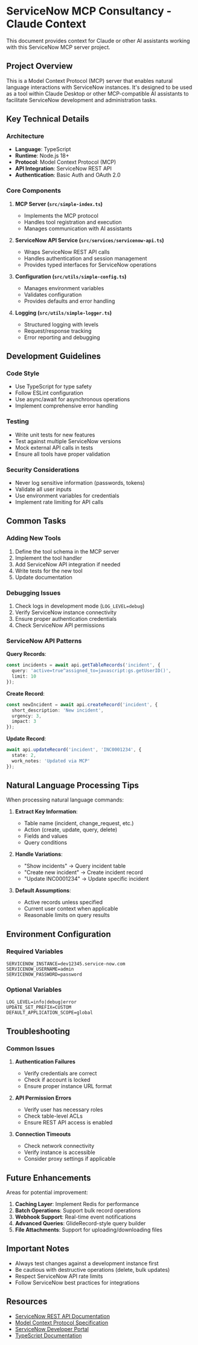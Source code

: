 # ServiceNow MCP Consultancy - Claude Context

This document provides context for Claude or other AI assistants working with this ServiceNow MCP server project.

## Project Overview

This is a Model Context Protocol (MCP) server that enables natural language interactions with ServiceNow instances. It's designed to be used as a tool within Claude Desktop or other MCP-compatible AI assistants to facilitate ServiceNow development and administration tasks.

## Key Technical Details

### Architecture
- **Language**: TypeScript
- **Runtime**: Node.js 18+
- **Protocol**: Model Context Protocol (MCP)
- **API Integration**: ServiceNow REST API
- **Authentication**: Basic Auth and OAuth 2.0

### Core Components

1. **MCP Server (`src/simple-index.ts`)**
   - Implements the MCP protocol
   - Handles tool registration and execution
   - Manages communication with AI assistants

2. **ServiceNow API Service (`src/services/servicenow-api.ts`)**
   - Wraps ServiceNow REST API calls
   - Handles authentication and session management
   - Provides typed interfaces for ServiceNow operations

3. **Configuration (`src/utils/simple-config.ts`)**
   - Manages environment variables
   - Validates configuration
   - Provides defaults and error handling

4. **Logging (`src/utils/simple-logger.ts`)**
   - Structured logging with levels
   - Request/response tracking
   - Error reporting and debugging

## Development Guidelines

### Code Style
- Use TypeScript for type safety
- Follow ESLint configuration
- Use async/await for asynchronous operations
- Implement comprehensive error handling

### Testing
- Write unit tests for new features
- Test against multiple ServiceNow versions
- Mock external API calls in tests
- Ensure all tools have proper validation

### Security Considerations
- Never log sensitive information (passwords, tokens)
- Validate all user inputs
- Use environment variables for credentials
- Implement rate limiting for API calls

## Common Tasks

### Adding New Tools

1. Define the tool schema in the MCP server
2. Implement the tool handler
3. Add ServiceNow API integration if needed
4. Write tests for the new tool
5. Update documentation

### Debugging Issues

1. Check logs in development mode (`LOG_LEVEL=debug`)
2. Verify ServiceNow instance connectivity
3. Ensure proper authentication credentials
4. Check ServiceNow API permissions

### ServiceNow API Patterns

**Query Records**:
```typescript
const incidents = await api.getTableRecords('incident', {
  query: 'active=true^assigned_to=javascript:gs.getUserID()',
  limit: 10
});
```

**Create Record**:
```typescript
const newIncident = await api.createRecord('incident', {
  short_description: 'New incident',
  urgency: 3,
  impact: 3
});
```

**Update Record**:
```typescript
await api.updateRecord('incident', 'INC0001234', {
  state: 2,
  work_notes: 'Updated via MCP'
});
```

## Natural Language Processing Tips

When processing natural language commands:

1. **Extract Key Information**:
   - Table name (incident, change_request, etc.)
   - Action (create, update, query, delete)
   - Fields and values
   - Query conditions

2. **Handle Variations**:
   - "Show incidents" → Query incident table
   - "Create new incident" → Create incident record
   - "Update INC0001234" → Update specific incident

3. **Default Assumptions**:
   - Active records unless specified
   - Current user context when applicable
   - Reasonable limits on query results

## Environment Configuration

### Required Variables
```env
SERVICENOW_INSTANCE=dev12345.service-now.com
SERVICENOW_USERNAME=admin
SERVICENOW_PASSWORD=password
```

### Optional Variables
```env
LOG_LEVEL=info|debug|error
UPDATE_SET_PREFIX=CUSTOM
DEFAULT_APPLICATION_SCOPE=global
```

## Troubleshooting

### Common Issues

1. **Authentication Failures**
   - Verify credentials are correct
   - Check if account is locked
   - Ensure proper instance URL format

2. **API Permission Errors**
   - Verify user has necessary roles
   - Check table-level ACLs
   - Ensure REST API access is enabled

3. **Connection Timeouts**
   - Check network connectivity
   - Verify instance is accessible
   - Consider proxy settings if applicable

## Future Enhancements

Areas for potential improvement:

1. **Caching Layer**: Implement Redis for performance
2. **Batch Operations**: Support bulk record operations
3. **Webhook Support**: Real-time event notifications
4. **Advanced Queries**: GlideRecord-style query builder
5. **File Attachments**: Support for uploading/downloading files

## Important Notes

- Always test changes against a development instance first
- Be cautious with destructive operations (delete, bulk updates)
- Respect ServiceNow API rate limits
- Follow ServiceNow best practices for integrations

## Resources

- [ServiceNow REST API Documentation](https://developer.servicenow.com/dev.do#!/reference/api/vancouver/rest/)
- [Model Context Protocol Specification](https://github.com/anthropics/mcp)
- [ServiceNow Developer Portal](https://developer.servicenow.com)
- [TypeScript Documentation](https://www.typescriptlang.org/docs/)